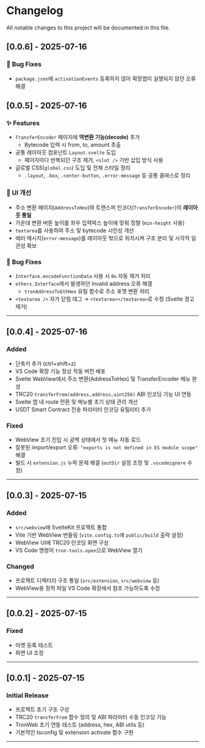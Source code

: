 # Changelog

All notable changes to this project will be documented in this file.

## [0.0.6] - 2025-07-16

### 🐛 Bug Fixes

- `package.json`에 `activationEvents` 등록하지 않아 확장앱이 실행되지 않던 오류 해결

## [0.0.5] - 2025-07-16

### ✨ Features

- `TransferEncoder` 페이지에 **역변환 기능(decode)** 추가
  - Bytecode 입력 시 from, to, amount 추출
- 공통 레이아웃 컴포넌트 `Layout.svelte` 도입
  - 페이지마다 반복되던 구조 제거, `<slot />` 기반 삽입 방식 사용
- 글로벌 CSS(`global.css`) 도입 및 전체 스타일 정리
  - `.layout`, `.box`, `.center-button`, `.error-message` 등 공통 클래스로 정리

### 💄 UI 개선

- 주소 변환 페이지(`AddressToHex`)와 트랜스퍼 인코더(`TransferEncoder`)의 **레이아웃 통일**
- 가운데 변환 버튼 높이를 좌우 입력박스 높이에 맞춰 정렬 (`min-height` 사용)
- `textarea`를 사용하여 주소 및 bytecode 시인성 개선
- 에러 메시지(`error-message`)를 레이아웃 밖으로 위치시켜 구조 분리 및 시각적 일관성 확보

### 🐛 Bug Fixes

- `Interface.encodeFunctionData` 사용 시 `0x` 자동 제거 처리
- `ethers.Interface`에서 발생하던 invalid address 오류 해결
  - `tronAddressToEthHex` 유틸 함수로 주소 포맷 변환 처리
- `<textarea />` 자가 닫힘 태그 → `<textarea></textarea>`로 수정 (Svelte 경고 제거)

---

## [0.0.4] - 2025-07-16

### Added

- 단축키 추가 (ctrl+shift+z)
- VS Code 확장 기능 정상 작동 버전 배포
- Svelte WebView에서 주소 변환(AddressToHex) 및 TransferEncoder 메뉴 완성
- TRC20 `transferFrom(address,address,uint256)` ABI 인코딩 기능 UI 연동
- Svelte 앱 내 route 전환 및 메뉴별 초기 상태 관리 개선
- USDT Smart Contract 전송 파라미터 인코딩 유틸리티 추가

### Fixed

- WebView 초기 진입 시 공백 상태에서 첫 메뉴 자동 로드
- 잘못된 import/export 오류: `"exports is not defined in ES module scope"` 해결
- 빌드 시 `extension.js` 누락 문제 해결 (`outDir` 설정 조정 및 `.vscodeignore` 수정)

---

## [0.0.3] - 2025-07-15

### Added

- `src/webview`에 SvelteKit 프로젝트 통합
- Vite 기반 WebView 번들링 (`vite.config.ts`에 `public/build` 출력 설정)
- WebView UI에 TRC20 인코딩 화면 구성
- VS Code 명령어 `tron-tools.open`으로 WebView 열기

### Changed

- 프로젝트 디렉터리 구조 통일 (`src/extension`, `src/webview` 등)
- WebView용 정적 파일 VS Code 확장에서 참조 가능하도록 수정

---

## [0.0.2] - 2025-07-15

### Fixed

- 마켓 등록 테스트
- 화면 UI 조정

---

## [0.0.1] - 2025-07-15

### Initial Release

- 프로젝트 초기 구조 구성
- TRC20 `transferFrom` 함수 정의 및 ABI 파라미터 수동 인코딩 기능
- TronWeb 초기 연동 테스트 (address, hex, ABI utils 등)
- 기본적인 tsconfig 및 extension activate 함수 구현

---
